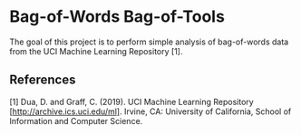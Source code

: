 # Bag-of-Words Bag-of-Tools

The goal of this project is to perform simple analysis of bag-of-words data from the UCI Machine Learning Repository [1].

## References

[1] Dua, D. and Graff, C. (2019). UCI Machine Learning Repository [http://archive.ics.uci.edu/ml]. Irvine, CA: University of California, School of Information and Computer Science.
